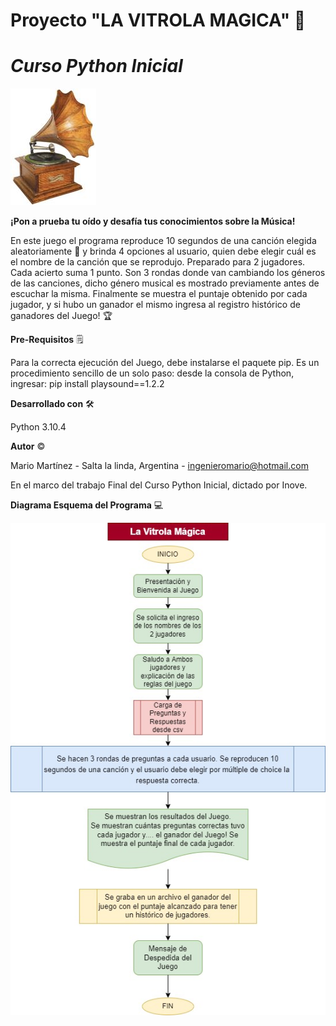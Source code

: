 # **Proyecto "LA VITROLA MAGICA"** :musical_score:
# _Curso Python Inicial_
![descripcion](/images/vitrola.jpg)

**¡Pon a prueba tu oído y desafía tus conocimientos sobre la Música!**

En este juego el programa reproduce 10 segundos de una canción elegida aleatoriamente :musical_keyboard: y brinda 4 opciones al usuario, quien debe elegir cuál es el nombre de la canción que se reprodujo.
Preparado para 2 jugadores. Cada acierto suma 1 punto. Son 3 rondas donde van cambiando los géneros de las canciones, dicho género musical es mostrado previamente antes de escuchar la misma.
Finalmente se muestra el puntaje obtenido por cada jugador, y si hubo un ganador el mismo ingresa al registro histórico de ganadores del Juego! :trophy:

**Pre-Requisitos** :spiral_notepad: 

Para la correcta ejecución del Juego, debe instalarse el paquete pip. Es un procedimiento sencillo de un solo paso: desde la consola de Python, ingresar: pip install playsound==1.2.2

**Desarrollado con** :hammer_and_wrench:

Python 3.10.4

**Autor** :copyright:

Mario Martínez - Salta la linda, Argentina - ingenieromario@hotmail.com

En el marco del trabajo Final del Curso Python Inicial, dictado por Inove.

**Diagrama Esquema del Programa** 	:computer:

![descripcion](/images/La_Vitrola_Magica.jpg)

